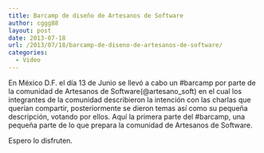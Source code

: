 ```yaml
---
title: Barcamp de diseño de Artesanos de Software
author: cggg88
layout: post
date: 2013-07-18
url: /2013/07/18/barcamp-de-diseno-de-artesanos-de-software/
categories:
  - Video
---
```

<p id="eow-description">
  En México D.F. el día 13 de Junio se llevó a cabo un #barcamp por parte de la comunidad de Artesanos de Software(@artesano_soft) en el cual los integrantes de la comunidad describieron la intención con las charlas que querían compartir, posteriormente se dieron temas así como su pequeña descripción, votando por ellos. Aquí la primera parte del #barcamp, una pequeña parte de lo que prepara la comunidad de Artesanos de Software.
</p>

Espero lo disfruten.  


<div id="wp_fb_like_button" style="margin:5px 0;float:none;height:100px;">
  <fb:like href="http://artesanos.de/software/2013/07/18/barcamp-de-diseno-de-artesanos-de-software/" send="false" layout="like" width="450" show_faces="true" font="arial" action="" colorscheme="light"></fb:like>
</div>